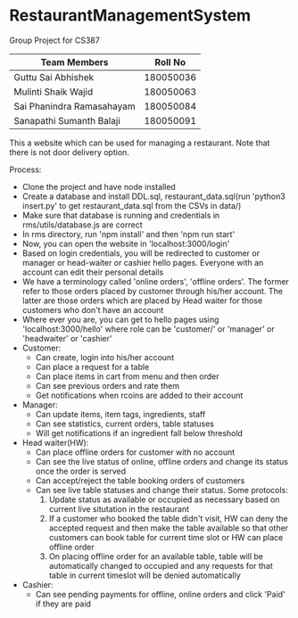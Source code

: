 # RestaurantManagementSystem
Group Project for CS387

| Team Members | Roll No|
|---|---|
| Guttu Sai Abhishek        | 180050036 |
| Mulinti Shaik Wajid       | 180050063 |
| Sai Phanindra Ramasahayam | 180050084 |
| Sanapathi Sumanth Balaji  | 180050091 |


This a website which can be used for managing a restaurant. Note that there is not door delivery option.

Process:
* Clone the project and have node installed
* Create a database and install DDL.sql, restaurant_data.sql(run 'python3 insert.py' to get restaurant_data.sql from the CSVs in data/)
* Make sure that database is running and credentials in rms/utils/database.js are correct
* In rms directory, run 'npm install' and then 'npm run start'
* Now, you can open the website in 'localhost:3000/login'
* Based on login credentials, you will be redirected to customer or manager or head-waiter or cashier hello pages. Everyone with an account can edit their personal details
* We have a terminology called 'online orders', 'offline orders'. The former refer to those orders placed by customer through his/her account. The latter are those orders which are placed by Head waiter for those customers who don't have an account
* Where ever you are, you can get to hello pages using 'localhost:3000/<role>hello' where role can be 'customer/' or 'manager' or 'headwaiter' or 'cashier'
* Customer:
  * Can create, login into his/her account
  * Can place a request for a table
  * Can place items in cart from menu and then order
  * Can see previous orders and rate them
  * Get notifications when rcoins are added to their account
* Manager:
  * Can update items, item tags, ingredients, staff
  * Can see statistics, current orders, table statuses
  * Will get notifications if an ingredient fall below threshold
* Head waiter(HW):
  * Can place offline orders for customer with no account
  * Can see the live status of online, offline orders and change its status once the order is served
  * Can accept/reject the table booking orders of customers
  * Can see live table statuses and change their status. Some protocols:
    1. Update status as available or occupied as necessary based on current live situtation in the restaurant
    1. If a customer who booked the table didn't visit, HW can deny the accepted request and then make the table available so that other customers can book table for current time slot or HW can place offline order
    1. On placing offline order for an available table, table will be automatically changed to occupied and any requests for that table in current timeslot will be denied automatically
* Cashier:
  * Can see pending payments for offline, online orders and click 'Paid' if they are paid

